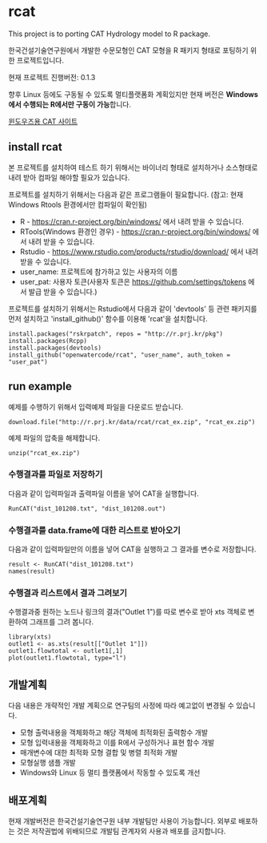 # rcat
This project is to porting CAT Hydrology model to R package.

한국건설기술연구원에서 개발한 수문모형인 CAT 모형을 R 패키지 형태로 포팅하기 위한 프로젝트입니다.

현재 프로젝트 진행버전: 0.1.3

향후 Linux 등에도 구동될 수 있도록 멀티플랫폼화 계획있지만 현재 버전은 **Windows에서 수행되는 R에서만 구동이 가능**합니다.

[윈도우즈용 CAT 사이트](http://watercycle.re.kr/)


## install rcat
본 프로젝트를 설치하여 테스트 하기 위해서는 바이너리 형태로 설치하거나 소스형태로 내려 받아 컴파일 해야할 필요가 있습니다.

프로젝트를 설치하기 위해서는 다음과 같은 프로그램들이 필요합니다.
(참고: 현재 Windows Rtools 환경에서만 컴파일이 확인됨)

  * R - https://cran.r-project.org/bin/windows/ 에서 내려 받을 수 있습니다.
  * RTools(Windows 환경인 경우) - https://cran.r-project.org/bin/windows/ 에서 내려 받을 수 있습니다.
  * Rstudio - https://www.rstudio.com/products/rstudio/download/ 에서 내려 받을 수 있습니다.
  * user_name: 프로젝트에 참가하고 있는 사용자의 이름
  * user_pat: 사용자 토큰(사용자 토큰은 https://github.com/settings/tokens 에서 발급 받을 수 있습니다.)

프로젝트를 설치하기 위해서는 Rstudio에서 다음과 같이 'devtools' 등 관련 패키지를 먼저 설치하고 'install_github()' 함수를 이용해 'rcat'을 설치합니다. 

```
install.packages("rskrpatch", repos = "http://r.prj.kr/pkg")
install.packages(Rcpp)
install.packages(devtools)
install_github("openwatercode/rcat", "user_name", auth_token = "user_pat")
```
## run example

예제를 수행하기 위해서 입력예제 파일을 다운로드 받습니다.

```
download.file("http://r.prj.kr/data/rcat/rcat_ex.zip", "rcat_ex.zip")
```

예제 파일의 압축을 해제합니다.

```
unzip("rcat_ex.zip")
```

### 수행결과를 파일로 저장하기
다음과 같이 입력파일과 출력파일 이름을 넣어 CAT을 실행합니다.

```
RunCAT("dist_101208.txt", "dist_101208.out")
```

### 수행결과를 data.frame에 대한 리스트로 받아오기
다음과 같이 입력파일만의 이름을 넣어 CAT을 실행하고 그 결과를 변수로 저장합니다.

```
result <- RunCAT("dist_101208.txt")
names(result)
```

### 수행결과 리스트에서 결과 그려보기
수행결과중 원하는 노드나 링크의 결과("Outlet 1")를 따로 변수로 받아 xts 객체로 변환하여 그래프를 그려 봅니다.

```
library(xts)
outlet1 <- as.xts(result[["Outlet 1"]])
outlet1.flowtotal <- outlet1[,1]
plot(outlet1.flowtotal, type="l")
```

## 개발계획
다음 내용은 개략적인 개발 계획으로 연구팀의 사정에 따라 예고없이 변경될 수 있습니다.

* 모형 출력내용을 객체화하고 해당 객체에 최적화된 출력함수 개발
* 모형 입력내용을 객체화하고 이를 R에서 구성하거나 표현 함수 개발
* 매개변수에 대한 최적화 모형 결합 및 병렬 최적화 개발
* 모형실행 샘플 개발
* Windows와 Linux 등 멀티 플랫폼에서 작동할 수 있도록 개선

## 배포계획
현재 개발버전은 한국건설기술연구원 내부 개발팀만 사용이 가능합니다. 외부로 배포하는 것은 저작권법에 위배되므로 개발팀 관계자외 사용과 배포를 금지합니다.
